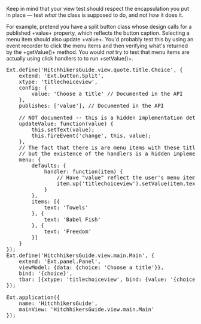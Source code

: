 Keep in mind that your view test should respect the encapsulation you put in place &mdash;
test *what* the class is supposed to do, and not *how* it does it. 

For example, pretend you have a split button class whose design calls for a published +value+ 
property, which reflects the button caption. Selecting a menu item should also update +value+.
You'd probably test this by using an event recorder to  click the menu items and then verifying 
what's returned by the +getValue()+ method. You would *not* try to test that menu items are 
actually using click handlers to to run +setValue()+.

<pre class="runnable run">
Ext.define('HitchhikersGuide.view.quote.title.Choice', {
    extend: 'Ext.button.Split',
    xtype: 'titlechoiceview',
    config: {
        value: 'Choose a title' // Documented in the API
    },
    publishes: ['value'], // Documented in the API
    
    // NOT documented -- this is a hidden implementation detail
    updateValue: function(value) {
        this.setText(value);
        this.fireEvent('change', this, value);
    },
    // The fact that there is are menu items with these titles IS documented,
    // but the existence of the handlers is a hidden implementation detail.
    menu: {
        defaults: {
            handler: function(item) {
                // Have "value" reflect the user's menu item choice
                item.up('titlechoiceview').setValue(item.text);
            }
        },
        items: [{
            text: 'Towels'
        }, {
            text: 'Babel Fish'
        }, {
            text: 'Freedom'
        }]
    }
});
Ext.define('HitchhikersGuide.view.main.Main', {
    extend: 'Ext.panel.Panel',
    viewModel: {data: {choice: 'Choose a title'}},
    bind: '{choice}',
    tbar: [{xtype: 'titlechoiceview', bind: {value: '{choice}'}}]
});

Ext.application({
    name: 'HitchhikersGuide',
    mainView: 'HitchhikersGuide.view.main.Main'
});

</pre>